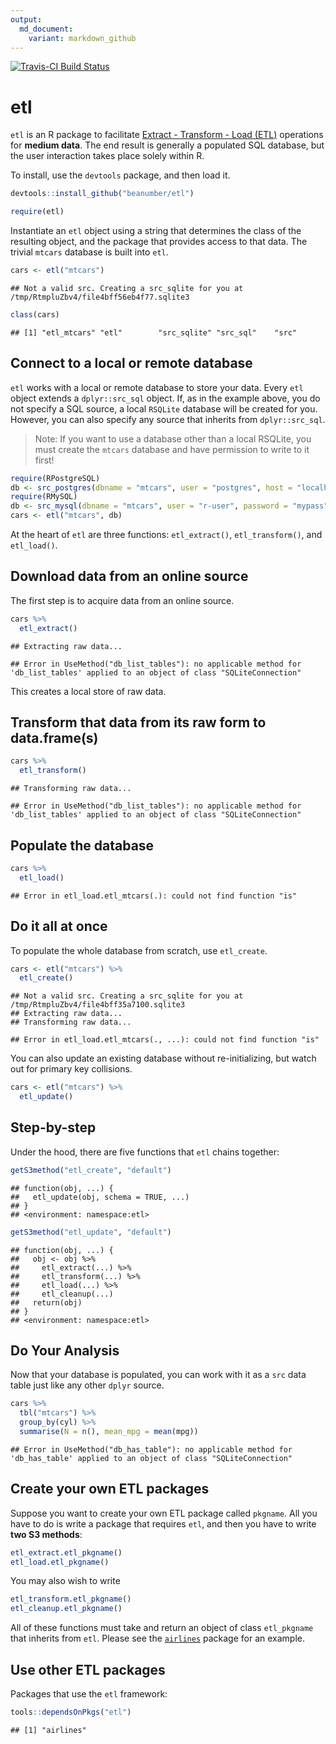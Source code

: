 ```yaml
---
output:
  md_document:
    variant: markdown_github
---
```


[![Travis-CI Build Status](https://travis-ci.org/beanumber/etl.svg?branch=master)](https://travis-ci.org/beanumber/etl)

# etl
`etl` is an R package to facilitate [Extract - Transform - Load (ETL)](https://en.wikipedia.org/wiki/Extract,_transform,_load) operations for **medium data**. The end result is generally a populated SQL database, but the user interaction takes place solely within R.

To install, use the `devtools` package, and then load it. 


```r
devtools::install_github("beanumber/etl")
```


```r
require(etl)
```

Instantiate an `etl` object using a string that determines the class of the resulting object, and the package that provides access to that data. The trivial `mtcars` database is built into `etl`. 


```r
cars <- etl("mtcars")
```

```
## Not a valid src. Creating a src_sqlite for you at /tmp/RtmpluZbv4/file4bff56eb4f77.sqlite3
```

```r
class(cars)
```

```
## [1] "etl_mtcars" "etl"        "src_sqlite" "src_sql"    "src"
```

## Connect to a local or remote database

`etl` works with a local or remote database to store your data. Every `etl` object extends a `dplyr::src_sql` object. If, as in the example above, you do not specify a SQL source, a local `RSQLite` database will be created for you. However, you can also specify any source that inherits from `dplyr::src_sql`.

> Note: If you want to use a database other than a local RSQLite, you must create the `mtcars` database and have permission to write to it first!


```r
require(RPostgreSQL)
db <- src_postgres(dbname = "mtcars", user = "postgres", host = "localhost")
require(RMySQL)
db <- src_mysql(dbname = "mtcars", user = "r-user", password = "mypass", host = "localhost")
cars <- etl("mtcars", db)
```

At the heart of `etl` are three functions: `etl_extract()`, `etl_transform()`, and `etl_load()`. 

## Download data from an online source

The first step is to acquire data from an online source. 


```r
cars %>%
  etl_extract()
```

```
## Extracting raw data...
```

```
## Error in UseMethod("db_list_tables"): no applicable method for 'db_list_tables' applied to an object of class "SQLiteConnection"
```

This creates a local store of raw data. 

## Transform that data from its raw form to data.frame(s)


```r
cars %>%
  etl_transform()
```

```
## Transforming raw data...
```

```
## Error in UseMethod("db_list_tables"): no applicable method for 'db_list_tables' applied to an object of class "SQLiteConnection"
```

## Populate the database


```r
cars %>%
  etl_load()
```

```
## Error in etl_load.etl_mtcars(.): could not find function "is"
```

## Do it all at once

To populate the whole database from scratch, use `etl_create`. 


```r
cars <- etl("mtcars") %>%
  etl_create()
```

```
## Not a valid src. Creating a src_sqlite for you at /tmp/RtmpluZbv4/file4bff35a7100.sqlite3
## Extracting raw data...
## Transforming raw data...
```

```
## Error in etl_load.etl_mtcars(., ...): could not find function "is"
```

You can also update an existing database without re-initializing, but watch out for primary key collisions.


```r
cars <- etl("mtcars") %>%
  etl_update()
```

## Step-by-step

Under the hood, there are five functions that `etl` chains together:


```r
getS3method("etl_create", "default")
```

```
## function(obj, ...) {
##   etl_update(obj, schema = TRUE, ...)
## }
## <environment: namespace:etl>
```

```r
getS3method("etl_update", "default")
```

```
## function(obj, ...) {
##   obj <- obj %>%
##     etl_extract(...) %>%
##     etl_transform(...) %>%
##     etl_load(...) %>%
##     etl_cleanup(...)
##   return(obj)
## }
## <environment: namespace:etl>
```

## Do Your Analysis

Now that your database is populated, you can work with it as a `src` data table just like any other `dplyr` source. 

```r
cars %>%
  tbl("mtcars") %>%
  group_by(cyl) %>%
  summarise(N = n(), mean_mpg = mean(mpg))
```

```
## Error in UseMethod("db_has_table"): no applicable method for 'db_has_table' applied to an object of class "SQLiteConnection"
```

## Create your own ETL packages

Suppose you want to create your own ETL package called `pkgname`. All you have to do is write a package that requires `etl`, and then you have to write **two S3 methods**:


```r
etl_extract.etl_pkgname()
etl_load.etl_pkgname()
```

You may also wish to write


```r
etl_transform.etl_pkgname()
etl_cleanup.etl_pkgname()
```

All of these functions must take and return an object of class `etl_pkgname` that inherits from `etl`. Please see the [`airlines`](https://github.com/beanumber/airlines) package for an example. 

## Use other ETL packages

Packages that use the `etl` framework:


```r
tools::dependsOnPkgs("etl")
```

```
## [1] "airlines"
```
